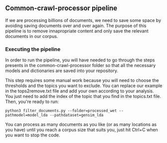## Common-crawl-processor pipeline

If we are processing billions of documents, we need to save some space by avoiding saving documents over and over again. The purpose of this pipeline is to remove innapropriate content and only save the relevant documents in our corpus. 

### Executing the pipeline

In order to run the pipeline, you will have needed to go through the steps presents in the common-crawl-processor folder so that all the necessary models and dictionaries are saved into your repository. 

This step requires some manual work because you will need to choose the thresholds and the topics you want to exclude. You can replace our example in the tops2remove.txt file and add your own according to your analysis. You just need to add the index of the topic that you find in the topics.txt file. Then, you're ready to run:

    python3 filter_documents.py --folder=processed_wet --pathmodel=model_lda --pathdataset=gensim_lda
    
You can process as many documents as you like (or as many locations as you have) until you reach a corpus size that suits you, just hit Ctrl+C when you want to stop the code. 
    
